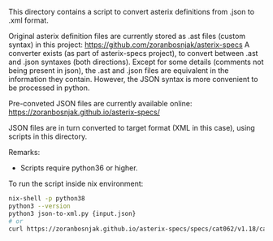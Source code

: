 This directory contains a script to convert asterix definitions from .json to .xml format.

Original asterix definition files are currently stored as .ast files
(custom syntax) in this project: https://github.com/zoranbosnjak/asterix-specs
A converter exists (as part of asterix-specs project), to convert between
.ast and .json syntaxes (both directions).
Except for some details (comments not being present in json), the .ast and .json
files are equivalent in the information they contain.
However, the JSON syntax is more convenient to be processed in python.

Pre-conveted JSON files are currently available online:
https://zoranbosnjak.github.io/asterix-specs/

JSON files are in turn converted to target format (XML in this case),
using scripts in this directory.

Remarks:

- Scripts require python36 or higher.

To run the script inside nix environment:

```bash
nix-shell -p python38
python3 --version
python3 json-to-xml.py {input.json}
# or
curl https://zoranbosnjak.github.io/asterix-specs/specs/cat062/v1.18/cat062-v1.18.json | python3 json-to-xml.py
```

